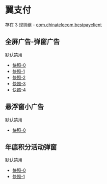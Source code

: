 # 翼支付

存在 3 规则组 - [com.chinatelecom.bestpayclient](/src/apps/com.chinatelecom.bestpayclient.ts)

## 全屏广告-弹窗广告

默认禁用

- [快照-0](https://i.gkd.li/i/13402692)
- [快照-1](https://i.gkd.li/i/13455790)
- [快照-2](https://i.gkd.li/i/13626324)
- [快照-3](https://i.gkd.li/i/13455929)
- [快照-4](https://i.gkd.li/i/14603126)

## 悬浮窗小广告

默认禁用

- [快照-0](https://i.gkd.li/i/13402711)

## 年底积分活动弹窗

默认禁用

- [快照-0](https://i.gkd.li/i/13543032)
- [快照-1](https://i.gkd.li/i/13625037)
